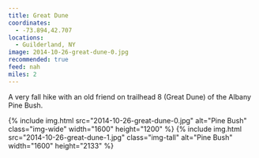 ```yaml
---
title: Great Dune
coordinates:
  - -73.894,42.707
locations:
  - Guilderland, NY
image: 2014-10-26-great-dune-0.jpg
recommended: true
feed: nah
miles: 2
---
```


<!--extra-eyes ignore very--> A very fall hike with an old friend on trailhead 8 (Great Dune) of the Albany Pine Bush.

<div class="photos">

{% include img.html src="2014-10-26-great-dune-0.jpg"  alt="Pine Bush" class="img-wide" width="1600" height="1200" %}
{% include img.html src="2014-10-26-great-dune-1.jpg" class="img-tall" alt="Pine Bush" width="1600" height="2133" %}

</div>
